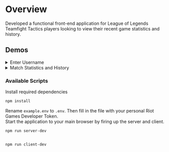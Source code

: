 # Overview

Developed a functional front-end application for League of Legends Teamfight Tactics players looking to view their recent game statistics and history.

## Demos

<details><summary>Enter Username</summary>
 Players can enter their League of Legends username to look at their profile.

 ![select](https://media.giphy.com/media/v1.Y2lkPTc5MGI3NjExb3YxeWV1ajZtY3dmZjV0YnI0bmcwNWp1anFoZzZmcGtsamtxZDkyYyZlcD12MV9pbnRlcm5hbF9naWZfYnlfaWQmY3Q9Zw/QTeu2Nk5tMLaAF0uL3/giphy.gif)

</details>

<details><summary>Match Statistics and History</summary>

When scrolling through your match history, view your recent game stats while looking at updated information on each character and their items by simply hovering over the picture.

![champ](https://media.giphy.com/media/v1.Y2lkPTc5MGI3NjExc2dldjJnc2x6dDhybTY1M3d4ZTB3NjNnbXVwZ3lkYzBkM2Y5cHJ5eSZlcD12MV9pbnRlcm5hbF9naWZfYnlfaWQmY3Q9Zw/BSNBmsbWTRKC529hZj/giphy.gif)

</details>

### Available Scripts

Install required dependencies
```sh
npm install
```

Rename `example.env` to `.env`. Then fill in the file with your personal Riot Games Developer Token.\
Start the application to your main browser by firing up the server and client.
```sh
npm run server-dev


npm run client-dev
